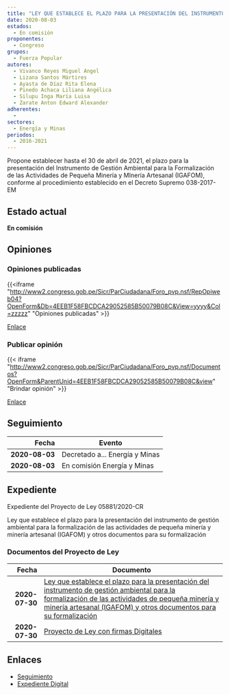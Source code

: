 ```yaml
---
title: "LEY QUE ESTABLECE EL PLAZO PARA LA PRESENTACIÓN DEL INSTRUMENTO DE GESTIÓN AMBIENTAL PARA LA FORMALIZACIÓN DE LAS ACTIVIDADES DE PEQUEÑA MINERÍA Y MINERÍA ARTESANAL (IGAFOM) Y OTROS DOCUMENTOS PARA SU FORMALIZACIÓN"
date: 2020-08-03
estados: 
  - En comisión
proponentes: 
  - Congreso
grupos: 
  - Fuerza Popular
autores: 
  - Vivanco Reyes Miguel Angel
  - Lizana Santos Mártires
  - Ayasta de Díaz Rita Elena
  - Pinedo Achaca Liliana Angélica
  - Silupu Inga María Luisa
  - Zarate Anton Edward Alexander
adherentes: 
  - 
sectores: 
  - Energía y Minas
periodos: 
  - 2016-2021
---
```


Propone establecer hasta el 30 de abril de 2021, el plazo para la presentación del Instrumento de Gestión Ambiental para la Formalización de las Actividades de Pequeña Minería y MInería Artesanal (IGAFOM), conforme al procedimiento establecido en el Decreto Supremo 038-2017-EM


## Estado actual

**En comisión**

## Opiniones

### Opiniones publicadas

{{<iframe "http://www2.congreso.gob.pe/Sicr/ParCiudadana/Foro_pvp.nsf/RepOpiweb04?OpenForm&Db=4EEB1F58FBCDCA29052585B50079B08C&View=yyyy&Col=zzzzz" "Opiniones publicadas" >}}

[Enlace](http://www2.congreso.gob.pe/Sicr/ParCiudadana/Foro_pvp.nsf/RepOpiweb04?OpenForm&Db=4EEB1F58FBCDCA29052585B50079B08C&View=yyyy&Col=zzzzz)
### Publicar opinión

{{< iframe "http://www2.congreso.gob.pe/Sicr/ParCiudadana/Foro_pvp.nsf/Documentos?OpenForm&ParentUnid=4EEB1F58FBCDCA29052585B50079B08C&view" "Brindar opinión" >}}

[Enlace](http://www2.congreso.gob.pe/Sicr/ParCiudadana/Foro_pvp.nsf/Documentos?OpenForm&ParentUnid=4EEB1F58FBCDCA29052585B50079B08C&view)

## Seguimiento

| Fecha | Evento |
|------:|--------|
| **2020-08-03** | Decretado a... Energía y Minas|
| **2020-08-03** | En comisión Energía y Minas|


## Expediente

Expediente del Proyecto de Ley 05881/2020-CR

Ley que establece el plazo para la presentación del instrumento de gestión ambiental para la formalización de las actividades de pequeña minería y minería artesanal (IGAFOM) y otros documentos para su formalización


### Documentos del Proyecto de Ley

| Fecha | Documento |
|------:|--------|
| **2020-07-30** | [Ley que establece el plazo para la presentación del instrumento de gestión ambiental para la formalización de las actividades de pequeña minería y minería artesanal (IGAFOM) y otros documentos para su formalización](http://www.leyes.congreso.gob.pe/Documentos/2016_2021/Proyectos_de_Ley_y_de_Resoluciones_Legislativas/PL05881-20200730.pdf) |
| **2020-07-30** | [Proyecto de Ley con firmas Digitales](http://www.leyes.congreso.gob.pe/Documentos/2016_2021/Proyectos_de_Ley_y_de_Resoluciones_Legislativas/Proyectos_Firmas_digitales/PL05881.pdf) |

## Enlaces 

- [Seguimiento](http://www2.congreso.gob.pe/Sicr/TraDocEstProc/CLProLey2016.nsf/f7fff46988ca05b1052578e100829cc7/d752e8255dfaeca8052585b600145829?OpenDocument)
- [Expediente Digital](http://www2.congreso.gob.pe/Sicr/TraDocEstProc/CLProLey2016.nsf/f7fff46988ca05b1052578e100829cc7/d752e8255dfaeca8052585b600145829?OpenDocument&Click=05257FB7005EB655.eb71d0cf91d8294e05256cdf006b5706/$Body/0.1C6C)
